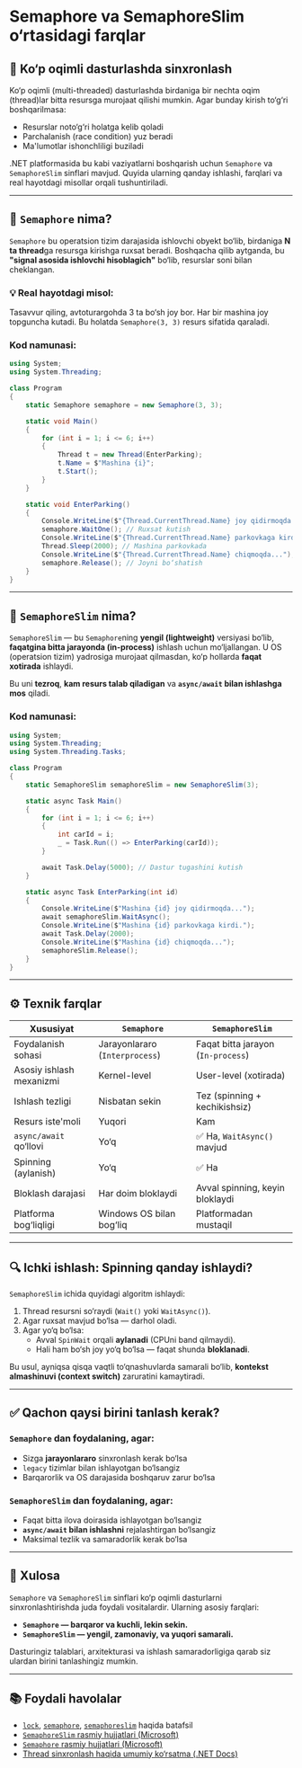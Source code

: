 # Semaphore va SemaphoreSlim o‘rtasidagi farqlar

## 🧵 Ko‘p oqimli dasturlashda sinxronlash

Ko‘p oqimli (multi-threaded) dasturlashda birdaniga bir nechta oqim (thread)lar bitta resursga murojaat qilishi mumkin. Agar bunday kirish to‘g‘ri boshqarilmasa:

- Resurslar noto‘g‘ri holatga kelib qoladi
- Parchalanish (race condition) yuz beradi
- Ma'lumotlar ishonchliligi buziladi

.NET platformasida bu kabi vaziyatlarni boshqarish uchun `Semaphore` va `SemaphoreSlim` sinflari mavjud. Quyida ularning qanday ishlashi, farqlari va real hayotdagi misollar orqali tushuntiriladi.

---

## 📌 `Semaphore` nima?

`Semaphore` bu operatsion tizim darajasida ishlovchi obyekt bo‘lib, birdaniga **N ta thread**ga resursga kirishga ruxsat beradi. Boshqacha qilib aytganda, bu **"signal asosida ishlovchi hisoblagich"** bo‘lib, resurslar soni bilan cheklangan.

### 💡 Real hayotdagi misol:

Tasavvur qiling, avtoturargohda 3 ta bo‘sh joy bor. Har bir mashina joy topguncha kutadi. Bu holatda `Semaphore(3, 3)` resurs sifatida qaraladi.

### Kod namunasi:

```csharp
using System;
using System.Threading;

class Program
{
    static Semaphore semaphore = new Semaphore(3, 3);

    static void Main()
    {
        for (int i = 1; i <= 6; i++)
        {
            Thread t = new Thread(EnterParking);
            t.Name = $"Mashina {i}";
            t.Start();
        }
    }

    static void EnterParking()
    {
        Console.WriteLine($"{Thread.CurrentThread.Name} joy qidirmoqda...");
        semaphore.WaitOne(); // Ruxsat kutish
        Console.WriteLine($"{Thread.CurrentThread.Name} parkovkaga kirdi.");
        Thread.Sleep(2000); // Mashina parkovkada
        Console.WriteLine($"{Thread.CurrentThread.Name} chiqmoqda...");
        semaphore.Release(); // Joyni bo‘shatish
    }
}
```

---

## 📌 `SemaphoreSlim` nima?

`SemaphoreSlim` — bu `Semaphore`ning **yengil (lightweight)** versiyasi bo‘lib, **faqatgina bitta jarayonda (in-process)** ishlash uchun mo‘ljallangan. U OS (operatsion tizim) yadrosiga murojaat qilmasdan, ko‘p hollarda **faqat xotirada** ishlaydi.

Bu uni **tezroq**, **kam resurs talab qiladigan** va **`async/await` bilan ishlashga mos** qiladi.

### Kod namunasi:

```csharp
using System;
using System.Threading;
using System.Threading.Tasks;

class Program
{
    static SemaphoreSlim semaphoreSlim = new SemaphoreSlim(3);

    static async Task Main()
    {
        for (int i = 1; i <= 6; i++)
        {
            int carId = i;
            _ = Task.Run(() => EnterParking(carId));
        }

        await Task.Delay(5000); // Dastur tugashini kutish
    }

    static async Task EnterParking(int id)
    {
        Console.WriteLine($"Mashina {id} joy qidirmoqda...");
        await semaphoreSlim.WaitAsync();
        Console.WriteLine($"Mashina {id} parkovkaga kirdi.");
        await Task.Delay(2000);
        Console.WriteLine($"Mashina {id} chiqmoqda...");
        semaphoreSlim.Release();
    }
}
```

---

## ⚙️ Texnik farqlar

| Xususiyat                     | `Semaphore`                            | `SemaphoreSlim`                           |
|-------------------------------|----------------------------------------|-------------------------------------------|
| Foydalanish sohasi            | Jarayonlararo (`Interprocess`)         | Faqat bitta jarayon (`In-process`)        |
| Asosiy ishlash mexanizmi      | Kernel-level                           | User-level (xotirada)                     |
| Ishlash tezligi               | Nisbatan sekin                         | Tez (spinning + kechikishsiz)             |
| Resurs iste'moli              | Yuqori                                 | Kam                                      |
| `async/await` qo‘llovi        | Yo‘q                                   | ✅ Ha, `WaitAsync()` mavjud               |
| Spinning (aylanish)           | Yo‘q                                   | ✅ Ha                                     |
| Bloklash darajasi             | Har doim bloklaydi                     | Avval spinning, keyin bloklaydi           |
| Platforma bog‘liqligi         | Windows OS bilan bog‘liq               | Platformadan mustaqil                     |

---

## 🔍 Ichki ishlash: Spinning qanday ishlaydi?

`SemaphoreSlim` ichida quyidagi algoritm ishlaydi:

1. Thread resursni so‘raydi (`Wait()` yoki `WaitAsync()`).
2. Agar ruxsat mavjud bo‘lsa — darhol oladi.
3. Agar yo‘q bo‘lsa:
   - Avval `SpinWait` orqali **aylanadi** (CPUni band qilmaydi).
   - Hali ham bo‘sh joy yo‘q bo‘lsa — faqat shunda **bloklanadi**.
   
Bu usul, ayniqsa qisqa vaqtli to‘qnashuvlarda samarali bo‘lib, **kontekst almashinuvi (context switch)** zaruratini kamaytiradi.

---

## ✅ Qachon qaysi birini tanlash kerak?

### `Semaphore` dan foydalaning, agar:
- Sizga **jarayonlararo** sinxronlash kerak bo‘lsa
- `legacy` tizimlar bilan ishlayotgan bo‘lsangiz
- Barqarorlik va OS darajasida boshqaruv zarur bo‘lsa

### `SemaphoreSlim` dan foydalaning, agar:
- Faqat bitta ilova doirasida ishlayotgan bo‘lsangiz
- **`async/await` bilan ishlashni** rejalashtirgan bo‘lsangiz
- Maksimal tezlik va samaradorlik kerak bo‘lsa

---

## 🧠 Xulosa

`Semaphore` va `SemaphoreSlim` sinflari ko‘p oqimli dasturlarni sinxronlashtirishda juda foydali vositalardir. Ularning asosiy farqlari:

- **`Semaphore` — barqaror va kuchli, lekin sekin.**
- **`SemaphoreSlim` — yengil, zamonaviy, va yuqori samarali.**

Dasturingiz talablari, arxitekturasi va ishlash samaradorligiga qarab siz ulardan birini tanlashingiz mumkin.

---

## 📚 Foydali havolalar
- [`lock`](/posts/locking-toliq-qollanma#1-lock-monitor-asosida), [`semaphore`](/posts/locking-toliq-qollanma#4-semaphore), [`semaphoreslim`](/posts/locking-toliq-qollanma#5-semaphoreslim) haqida batafsil
- [`SemaphoreSlim` rasmiy hujjatlari (Microsoft)](https://learn.microsoft.com/en-us/dotnet/api/system.threading.semaphoreslim)
- [`Semaphore` rasmiy hujjatlari (Microsoft)](https://learn.microsoft.com/en-us/dotnet/api/system.threading.semaphore)
- [Thread sinxronlash haqida umumiy ko‘rsatma (.NET Docs)](https://learn.microsoft.com/en-us/dotnet/standard/threading/)
